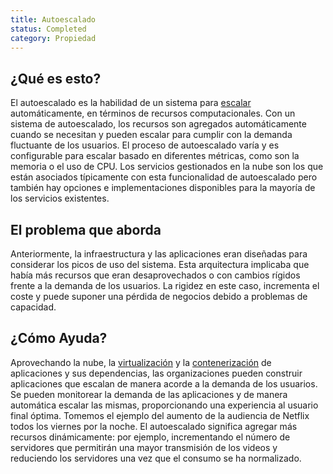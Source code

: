 ```yaml
---
title: Autoescalado
status: Completed
category: Propiedad
---
```


## ¿Qué es esto?

El autoescalado es la habilidad de un sistema para [escalar](/scalability) automáticamente, en términos de recursos computacionales. Con un sistema de autoescalado, los recursos son agregados automáticamente cuando se necesitan y pueden escalar para cumplir con la demanda fluctuante de los usuarios. El proceso de autoescalado varía y es configurable para escalar basado en diferentes métricas, como son la memoria o el uso de CPU. Los servicios gestionados en la nube son los que están asociados típicamente con esta funcionalidad de autoescalado pero también hay opciones e implementaciones disponibles para la mayoría de los servicios existentes.

## El problema que aborda

Anteriormente, la infraestructura y las aplicaciones eran diseñadas para considerar los picos de uso del sistema. Esta arquitectura implicaba que había más recursos que eran desaprovechados o con cambios rígidos frente a la demanda de los usuarios. La rigidez en este caso, incrementa el coste y puede suponer una pérdida de negocios debido a problemas de capacidad.

## ¿Cómo Ayuda?

Aprovechando la nube, la [virtualización](/virtualization) y la [contenerización](/containerization/) de aplicaciones y sus dependencias, las organizaciones pueden construir aplicaciones que escalan de manera acorde a la demanda de los usuarios. Se pueden monitorear la demanda de las aplicaciones y de manera automática escalar las mismas, proporcionando una experiencia al usuario final óptima. Tomemos el ejemplo del aumento de la audiencia de Netflix todos los viernes por la noche. El autoescalado significa agregar más recursos dinámicamente: por ejemplo, incrementando el número de servidores que permitirán una mayor transmisión de los videos y reduciendo los servidores una vez que el consumo se ha normalizado.
